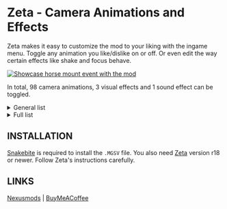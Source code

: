 # Zeta - Camera Animations and Effects
Zeta makes it easy to customize the mod to your liking with the ingame menu. Toggle any animation you like/dislike on or off. Or even edit the way certain effects like shake and focus behave.

[![Showcase horse mount event with the mod](https://img.youtube.com/vi/prGN4RzFvNs/0.jpg)](https://youtu.be/prGN4RzFvNs)

In total, 98 camera animations, 3 visual effects and 1 sound effect can be toggled.

<details> 
  <summary> General list </summary>
  
- `Camera effects` blur, noise during the animations below.
- `Camera sound effect` during animations below.
- `CQC Camera animations` combos, disarm, counterattacks, throws, etc.
- `Curing wounds camera animations`
- `Horse camera animations` mounting (seriously wtf), placing on back etc.
- `Walker camera animations` mounting, picking up, cqc etc.
- `Vehicle camera animations` enter/exit, placing people, enter as passenger etc.
- `Entering/exiting objects camera animations` Toilets, trashbox, lockers, showers, placing people in them etc.
- `Cliffclimbing camera animation` the initial step had a camera animation.
- `Animal attacks camera animations`
</details>


<details> 
  <summary> Full list </summary>

- `Camera Shake` behavior can be edited
- `Camera Focus` behavior can be edited
- `Camera Slow Motion` behavior can be edited
- `CqcStandThrowFront`
- `CqcStandThrowRight`
- `CqcStandThrowBack`
- `CqcStandThrowLeft`
- `CqcBehindThrowStandFrontLeft`
- `CqcBehindThrowStandFrontRight`
- `CqcBehindThrowStandBackLeft`
- `CqcBehindThrowStandBackRight`
- `CqcBehindThrowSquatFrontLeft`
- `CqcBehindThrowSquatFrontRight`
- `CqcBehindThrowSquatBackLeft`
- `CqcBehindThrowSquatBackRight`
- `CqcBehindCovetThrowSquatLeft`
- `CqcBehindCovetThrowSquatRight`
- `CqcSeizeThrowFront`
- `CqcSeizeThrowBack`
- `CqcLadderFront`
- `CqcLadderBack`
- `CqcSnatchAssaultLeft`
- `CqcSnatchAssaultRight`
- `CqcComboFinishBack`
- `CounterToKnife`
- `CounterToGunStrike`
- `CounterToLiquidAttack1`
- `CounterToLiquidAttack2`
- `CounterToLiquidJumpAttack`
- `CounterToLiquidStrike`
- `CounterToParasiteFogMacheteA`
- `CounterToParasiteFogMacheteB`
- `CounterToParasiteCommonMachete`
- `CounterToParasiteHardMacheteA`
- `CounterToParasiteHardMacheteB`
- `CounterToParasiteCmoufMacheteA`
- `CounterToParasiteCmoufMacheteB`
- `CureGunShotWoundBodyLeft`
- `CureGunShotWoundBodyRight`
- `CureGunShotWoundBodyCrawl`
- `CureGunShotWoundBodySupine`
- `CureArmDislocationStand`
- `CureArmDislocationSquat`
- `CureFootDislocation`
- `RideOnHorseFrontRight`
- `RideOnHorseSideRight`
- `RideOnHorseBackRight`
- `RideOnHorseFrontLeft`
- `RideOnHorseSideLeft`
- `RideOnHorseBackLeft`
- `RideOnHorseRun`
- `PlaceBearersHorseLeft`
- `PlaceBearersHorseRight`
- `LowerBearersHorseLeft`
- `LowerBearersHorseRight`
- `RideOnWalkerGear`
- `CarryAtWalkerGear`
- `WalkerGearCQCStand`
- `WalkerGearCQCSquat`
- `RideOnVehicle`
- `RideOnVehicleFromAssistantDriversSeat`
- `PlaceBearersVehicleToAssistantDriversSeat`
- `LowerBearersVehicleFromAssistantDriversSeat`
- `PlaceBearersVehicleFromLeftSideToRearSeatLeft`
- `LowerBearersVehicleFromLeftSideToRearSeatLeft`
- `PlaceBearersVehicleFromRightSideToRearSeatRight`
- `LowerBearersVehicleFromRightSideToRearSeatRight`
- `PlaceBearersVehicleFromBackToRearSeatRight`
- `LowerBearersVehicleFromBackToRearSeatRight`
- `PlaceBearersVehicleFromBackToRearSeatLeft`
- `LowerBearersVehicleFromBackToRearSeatLeft`
- `RideOnTruck`
- `RideOnTruckFromAssistantDriversSeat`
- `PlaceBearersTruckFromLeftSideToRearSeatLeft`
- `LowerBearersTruckFromBackToRearSeatRight`
- `RideOnArmoredVehicleWest`
- `RideOnArmoredVehicleEast`
- `RideOnHelicopter`
- `GiveCharaterRideHelicopter`
- `GiveCharaterRideHelicopterAndRideOn`
- `MissionStartOnHeli`
- `MissionStartOnHeli2`
- `MissionStartOnHeli3`
- `GoInsideCBox`
- `GoInsideTrashBox`
- `GetOutTrashBox`
- `CqcDragToTrashBox`
- `GoInsideTrashBoxCarryBoth`
- `GoInsideTrashBoxCarry`
- `GetOutTrashBoxCarry`
- `GoInsideToilet`
- `GoInsideToiletCarryBoth`
- `CloseToiletDoor`
- `TakeOutFromToilet`
- `GoInsideShower`
- `StartCliffClimb`
- `WolfAttackStandFront`
- `WolfAttackStandBack`
- `WolfAttackCrawlFront`
- `WolfAttackCrawlBack`
- `PazPhantomPainPassPhotos`
- `PazPhantomPainPickUpBook`

</details>

## INSTALLATION
[Snakebite](https://www.nexusmods.com/metalgearsolidvtpp/mods/106) is required to install the `.MGSV` file. You also need [Zeta](https://www.nexusmods.com/metalgearsolidvtpp/mods/1309) version r18 or newer. Follow Zeta's instructions carefully.

## LINKS
[Nexusmods](https://www.nexusmods.com/metalgearsolidvtpp/mods/1697) | [BuyMeACoffee](https://www.buymeacoffee.com/grapjas93)
